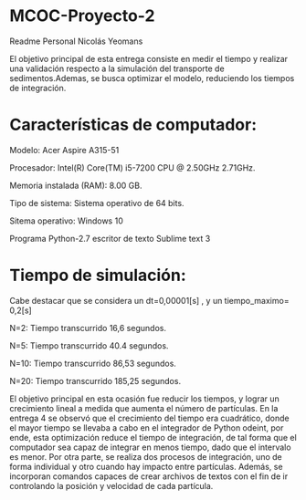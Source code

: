# MCOC-Proyecto-2
Readme Personal Nicolás Yeomans

El objetivo principal de esta entrega consiste en medir el tiempo y realizar una validación respecto a la simulación del transporte de sedimentos.Ademas, se busca optimizar el modelo, reduciendo los tiempos de integración.

Características de computador:
===============
Modelo: Acer Aspire A315-51

Procesador: Intel(R) Core(TM) i5-7200 CPU @ 2.50GHz 2.71GHz.

Memoria instalada (RAM): 8.00 GB.

Tipo de sistema:  Sistema operativo de 64 bits.

Sitema operativo: Windows 10

Programa Python-2.7 escritor de texto Sublime text 3


Tiempo de simulación:
===============
Cabe destacar que se considera un dt=0,00001[s] , y un tiempo_maximo= 0,2[s]

N=2: Tiempo transcurrido 16,6 segundos.

N=5: Tiempo transcurrido 40.4 segundos.

N=10: Tiempo transcurrido 86,53 segundos.

N=20: Tiempo transcurrido 185,25 segundos.

El objetivo principal en esta ocasión fue reducir los tiempos, y lograr un crecimiento lineal a medida que aumenta el número de partículas. En la entrega 4 se observó que el crecimiento del tiempo era cuadrático, donde el mayor tiempo se llevaba a cabo en el integrador de Python odeint, por ende, esta optimización reduce el tiempo de integración, de tal forma que el computador sea capaz de integrar en menos tiempo, dado que el intervalo es menor. 
Por otra parte, se realiza dos procesos de integración, uno de forma individual y otro cuando hay impacto entre partículas. Además, se incorporan comandos capaces de crear archivos de textos con el fin de ir controlando la posición y velocidad de cada partícula.



